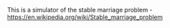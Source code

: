 This is a simulator of the stable marriage problem - https://en.wikipedia.org/wiki/Stable_marriage_problem